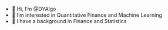 - 👋 Hi, I’m @DYAlgo
- 👀 I’m interested in Quantitative Finance and Machine Learning
- 👀 I have a background in Finance and Statistics

<!---
DYAlgo/DYAlgo is a ✨ special ✨ repository because its `README.md` (this file) appears on your GitHub profile.
You can click the Preview link to take a look at your changes.
--->
